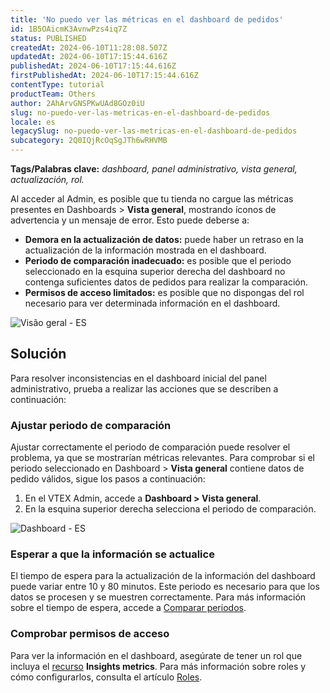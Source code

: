 ```yaml
---
title: 'No puedo ver las métricas en el dashboard de pedidos'
id: 1B5OAicmK3AvnwPzs4iq7Z
status: PUBLISHED
createdAt: 2024-06-10T11:28:08.507Z
updatedAt: 2024-06-10T17:15:44.616Z
publishedAt: 2024-06-10T17:15:44.616Z
firstPublishedAt: 2024-06-10T17:15:44.616Z
contentType: tutorial
productTeam: Others
author: 2AhArvGNSPKwUAd8GOz0iU
slug: no-puedo-ver-las-metricas-en-el-dashboard-de-pedidos
locale: es
legacySlug: no-puedo-ver-las-metricas-en-el-dashboard-de-pedidos
subcategory: 2Q0IQjRcOqSgJTh6wRHVMB
---
```


**Tags/Palabras clave:** *dashboard, panel administrativo, vista general, actualización, rol.*

Al acceder al Admin, es posible que tu tienda no cargue las métricas presentes en Dashboards > **Vista general**, mostrando íconos de advertencia y un mensaje de error. Esto puede deberse a:

- **Demora en la actualización de datos:** puede haber un retraso en la actualización de la información mostrada en el dashboard.
- **Periodo de comparación inadecuado:** es posible que el periodo seleccionado en la esquina superior derecha del dashboard no contenga suficientes datos de pedidos para realizar la comparación.
- **Permisos de acceso limitados:** es posible que no dispongas del rol necesario para ver determinada información en el dashboard.

![Visão geral - ES](//images.ctfassets.net/alneenqid6w5/29XRCPWPEnqdR79xKebzv/ab4d1113340d7b941580edc9dc7dacc5/Vis_o_geral_-_ES.png)

## Solución
Para resolver inconsistencias en el dashboard inicial del panel administrativo, prueba a realizar las acciones que se describen a continuación:

### Ajustar periodo de comparación
Ajustar correctamente el periodo de comparación puede resolver el problema, ya que se mostrarían métricas relevantes. Para comprobar si el periodo seleccionado en Dashboard > **Vista general** contiene datos de pedido válidos, sigue los pasos a continuación:

1. En el VTEX Admin, accede a **Dashboard > Vista general**.
2. En la esquina superior derecha selecciona el periodo de comparación.

![Dashboard - ES](//images.ctfassets.net/alneenqid6w5/6JTwTAXr2d4M16xQK6fE8x/352e042a451953fe735d06b1160ae2d9/Dashboard_-_ES.png)

### Esperar a que la información se actualice
El tiempo de espera para la actualización de la información del dashboard puede variar entre 10 y 80 minutos. Este periodo es necesario para que los datos se procesen y se muestren correctamente. Para más información sobre el tiempo de espera, accede a [Comparar periodos](https://help.vtex.com/es/tutorial/visao-geral-da-loja--P8ahguoRs0U3PzmXg2wuQ?&utm_source=autocomplete#comparacao-de-periodos).

### Comprobar permisos de acceso
Para ver la información en el dashboard, asegúrate de tener un rol que incluya el [recurso](https://help.vtex.com/es/tutorial/recursos-do-license-manager--3q6ztrC8YynQf6rdc6euk3) **Insights metrics**. Para más información sobre roles y cómo configurarlos, consulta el artículo [Roles](https://help.vtex.com/es/tutorial/perfis-de-acesso--7HKK5Uau2H6wxE1rH5oRbc).
